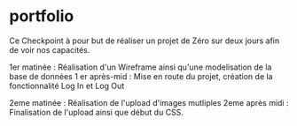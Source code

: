 # portfolio


Ce Checkpoint à pour but de réaliser un projet de Zéro sur deux jours afin de voir nos capacités. 

1er matinée : Réalisation d'un Wireframe ainsi qu'une modelisation de la base de données
1 er après-mid : Mise en route du projet, création de la fonctionnalité Log In et Log Out 

2eme matinée : Réalisation de l'upload d'images mutliples
2eme après midi : Finalisation de l'upload ainsi que début du CSS. 

